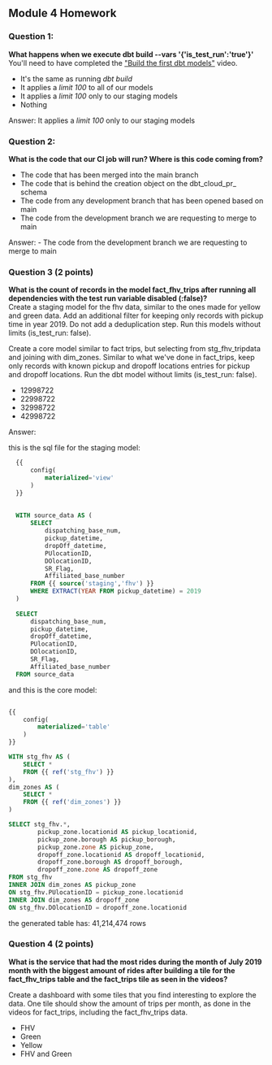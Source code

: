 ## Module 4 Homework

### Question 1: 

**What happens when we execute dbt build --vars '{'is_test_run':'true'}'**
You'll need to have completed the ["Build the first dbt models"](https://www.youtube.com/watch?v=UVI30Vxzd6c) video. 
- It's the same as running *dbt build*
- It applies a _limit 100_ to all of our models
- It applies a _limit 100_ only to our staging models
- Nothing

Answer: It applies a _limit 100_ only to our staging models

### Question 2: 

**What is the code that our CI job will run? Where is this code coming from?**  

- The code that has been merged into the main branch
- The code that is behind the creation object on the dbt_cloud_pr_ schema
- The code from any development branch that has been opened based on main
- The code from the development branch we are requesting to merge to main


Answer: - The code from the development branch we are requesting to merge to main


### Question 3 (2 points)

**What is the count of records in the model fact_fhv_trips after running all dependencies with the test run variable disabled (:false)?**  
Create a staging model for the fhv data, similar to the ones made for yellow and green data. Add an additional filter for keeping only records with pickup time in year 2019.
Do not add a deduplication step. Run this models without limits (is_test_run: false).

Create a core model similar to fact trips, but selecting from stg_fhv_tripdata and joining with dim_zones.
Similar to what we've done in fact_trips, keep only records with known pickup and dropoff locations entries for pickup and dropoff locations. 
Run the dbt model without limits (is_test_run: false).

- 12998722
- 22998722
- 32998722
- 42998722


Answer:

this is the sql file for the staging model:

``` sql
  {{
      config(
          materialized='view'
      )
  }}
  
  
  WITH source_data AS (
      SELECT
          dispatching_base_num,
          pickup_datetime,
          dropOff_datetime,
          PUlocationID,
          DOlocationID,
          SR_Flag,
          Affiliated_base_number
      FROM {{ source('staging','fhv') }}
      WHERE EXTRACT(YEAR FROM pickup_datetime) = 2019
  )
  
  SELECT
      dispatching_base_num,
      pickup_datetime,
      dropOff_datetime,
      PUlocationID,
      DOlocationID,
      SR_Flag,
      Affiliated_base_number
  FROM source_data

```

and this is the core model:

``` sql

{{
    config(
        materialized='table'
    )
}}

WITH stg_fhv AS (
    SELECT *
    FROM {{ ref('stg_fhv') }}
),
dim_zones AS (
    SELECT *
    FROM {{ ref('dim_zones') }}
)

SELECT stg_fhv.*,
        pickup_zone.locationid AS pickup_locationid,
        pickup_zone.borough AS pickup_borough,
        pickup_zone.zone AS pickup_zone,
        dropoff_zone.locationid AS dropoff_locationid,
        dropoff_zone.borough AS dropoff_borough,
        dropoff_zone.zone AS dropoff_zone
FROM stg_fhv
INNER JOIN dim_zones AS pickup_zone
ON stg_fhv.PUlocationID = pickup_zone.locationid
INNER JOIN dim_zones AS dropoff_zone
ON stg_fhv.DOlocationID = dropoff_zone.locationid

```

the generated table has: 41,214,474 rows

### Question 4 (2 points)

**What is the service that had the most rides during the month of July 2019 month with the biggest amount of rides after building a tile for the fact_fhv_trips table and the fact_trips tile as seen in the videos?**

Create a dashboard with some tiles that you find interesting to explore the data. One tile should show the amount of trips per month, as done in the videos for fact_trips, including the fact_fhv_trips data.

- FHV
- Green
- Yellow
- FHV and Green




